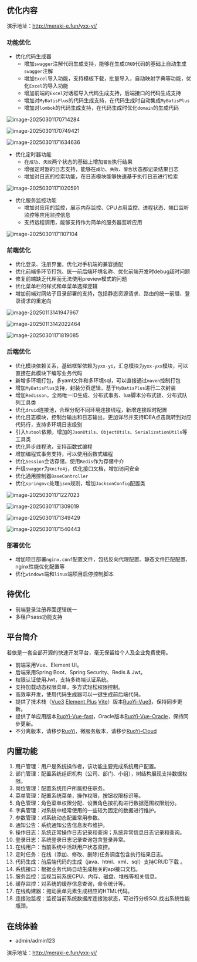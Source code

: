 ## 优化内容

演示地址：http://meraki-e.fun/yxx-yi/

### 功能优化

- 优化代码生成器
  - 增加`swagger`注解代码生成支持，能够在生成`CRUD`代码的基础上自动生成`swagger`注解
  - 增加`Excel`导入功能，支持模板下载，批量导入，自动映射字典等功能，优化`Excel`的导入功能
  - 增加前端的`Excel`对话框导入代码生成支持，后端接口的代码生成支持
  - 增加对`MyBatisPlus`的代码生成支持，在代码生成时自动集成`MyBatisPlus`
  - 增加对`lombok`的代码生成支持，在代码生成时优化`domain`的生成代码

![image-20250301170714284](img/README/image-20250301170714284.png)

![image-20250301170749421](img/README/image-20250301170749421.png)

![image-20250301171634636](img/README/image-20250301171634636.png)

- 优化定时器功能
  - 在`成功`、`失败`两个状态的基础上增加`警告`执行结果
  - 增强定时器的日志支持，能够在`成功`、`失败`、`警告`状态都记录结果日志
  - 增加对日志的检索功能，在日志模块能够快速基于执行日志进行检索

![image-20250301171020591](img/README/image-20250301171020591.png)

- 优化服务监控功能
  - 增加对应用的监控，展示内存监控、CPU占用监控、进程状态、端口监听监控等应用监控信息
  - 支持远程调用，能够支持作为简单的服务器监听应用

![image-20250301171107104](img/README/image-20250301171107104.png)

### 前端优化

- 优化登录、注册界面，优化对手机端的兼容适配
- 优化前端多环节打包、统一前后端环境名称、优化前端开发时debug超时问题
- 修复前端缺乏代理而无法使用preview模式的问题
- 优化菜单栏的样式和单菜单选择逻辑
- 增加前端对网站子目录部署的支持，包括静态资源请求、路由的统一前缀、登录请求的重定向

![image-20250113141947967](img/README/image-20250113141947967.png)

![image-20250113142022464](img/README/image-20250113142022464.png)

![image-20250301171819085](img/README/image-20250301171819085.png)

### 后端优化

- 优化模块依赖关系，基础框架依赖为`yxx-yi`，汇总模块为`yxx-yxx`模块，可以直接在此模块下编写业务代码
- 新增多环境打包，多yaml文件和多环境sql，可以直接通过`maven`控制打包
- 增加`MyBatisPlus`支持，封装分页逻辑，基于`MyBatisPlus`进行二次封装
- 增加`Redisson`，全局唯一ID生成、分布式事务、lua脚本分布式锁、分布式队列工具类
- 优化`druid`连接池，合理分配不同环境连接线程，新增连接超时配置
- 优化日志模块，控制台输出和日志输出，更加详尽并支持IDEA点击跳转到对应代码行，支持多环境日志级别
- 引入`hutool`依赖，增加的`JsonUtils`、`ObjectUtils`、`SerializationUtils`等工具类
- 优化异步线程池，支持函数式编程
- 增加编程式事务支持，可以使用函数式编程
- 优化`Session`会话存储，使用`Redis`作为存储中介
- 升级`swagger`为`knife4j`，优化接口文档，增加访问安全
- 优化通用控制器`BaseController`
- 优化`springmvc`处理`json`规则，增加`JacksonConfig`配置类

![image-20250301171227023](img/README/image-20250301171227023.png)

![image-20250301171309019](img/README/image-20250301171309019.png)

![image-20250301171349429](img/README/image-20250301171349429.png)

![image-20250301171540443](img/README/image-20250301171540443.png)

### 部署优化

- 增加项目部署`nginx.conf`配置文件，包括反向代理配置、静态文件匹配配置、nginx性能优化配置等
- 优化`windows`端和`linux`端项目启停控制脚本

## 待优化

- 前端登录注册界面逻辑统一
- 多租户sass功能支持


## 平台简介

若依是一套全部开源的快速开发平台，毫无保留给个人及企业免费使用。

* 前端采用Vue、Element UI。
* 后端采用Spring Boot、Spring Security、Redis & Jwt。
* 权限认证使用Jwt，支持多终端认证系统。
* 支持加载动态权限菜单，多方式轻松权限控制。
* 高效率开发，使用代码生成器可以一键生成前后端代码。
* 提供了技术栈（[Vue3](https://v3.cn.vuejs.org) [Element Plus](https://element-plus.org/zh-CN) [Vite](https://cn.vitejs.dev)）版本[RuoYi-Vue3](https://gitcode.com/yangzongzhuan/RuoYi-Vue3)，保持同步更新。
* 提供了单应用版本[RuoYi-Vue-fast](https://gitcode.com/yangzongzhuan/RuoYi-Vue-fast)，Oracle版本[RuoYi-Vue-Oracle](https://gitcode.com/yangzongzhuan/RuoYi-Vue-Oracle)，保持同步更新。
* 不分离版本，请移步[RuoYi](https://gitee.com/y_project/RuoYi)，微服务版本，请移步[RuoYi-Cloud](https://gitee.com/y_project/RuoYi-Cloud)

## 内置功能

1.  用户管理：用户是系统操作者，该功能主要完成系统用户配置。
2.  部门管理：配置系统组织机构（公司、部门、小组），树结构展现支持数据权限。
3.  岗位管理：配置系统用户所属担任职务。
4.  菜单管理：配置系统菜单，操作权限，按钮权限标识等。
5.  角色管理：角色菜单权限分配、设置角色按机构进行数据范围权限划分。
6.  字典管理：对系统中经常使用的一些较为固定的数据进行维护。
7.  参数管理：对系统动态配置常用参数。
8.  通知公告：系统通知公告信息发布维护。
9.  操作日志：系统正常操作日志记录和查询；系统异常信息日志记录和查询。
10. 登录日志：系统登录日志记录查询包含登录异常。
11. 在线用户：当前系统中活跃用户状态监控。
12. 定时任务：在线（添加、修改、删除)任务调度包含执行结果日志。
13. 代码生成：前后端代码的生成（java、html、xml、sql）支持CRUD下载 。
14. 系统接口：根据业务代码自动生成相关的api接口文档。
15. 服务监控：监视当前系统CPU、内存、磁盘、堆栈等相关信息。
16. 缓存监控：对系统的缓存信息查询，命令统计等。
17. 在线构建器：拖动表单元素生成相应的HTML代码。
18. 连接池监视：监视当前系统数据库连接池状态，可进行分析SQL找出系统性能瓶颈。

## 在线体验

- admin/admin123

演示地址：http://meraki-e.fun/yxx-yi/
